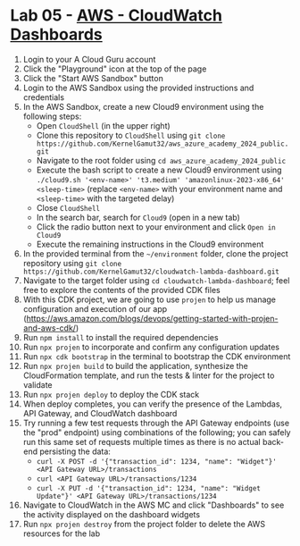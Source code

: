 # Lab 05 - [AWS - CloudWatch Dashboards](https://github.com/aws-samples/aws-cdk-lambda-cloudwatch-dashboard)

1. Login to your A Cloud Guru account
1. Click the "Playground" icon at the top of the page
1. Click the "Start AWS Sandbox" button
1. Login to the AWS Sandbox using the provided instructions and credentials
1. In the AWS Sandbox, create a new Cloud9 environment using the following steps:
    - Open `CloudShell` (in the upper right)
    - Clone this repository to `CloudShell` using `git clone https://github.com/KernelGamut32/aws_azure_academy_2024_public.git`
    - Navigate to the root folder using `cd aws_azure_academy_2024_public`
    - Execute the bash script to create a new Cloud9 environment using `./cloud9.sh '<env-name>' 't3.medium' 'amazonlinux-2023-x86_64' <sleep-time>` (replace `<env-name>` with your environment name and `<sleep-time>` with the targeted delay)
    - Close `CloudShell`
    - In the search bar, search for `Cloud9` (open in a new tab)
    - Click the radio button next to your environment and click `Open in Cloud9`
    - Execute the remaining instructions in the Cloud9 environment
1. In the provided terminal from the `~/environment` folder, clone the project repository using `git clone https://github.com/KernelGamut32/cloudwatch-lambda-dashboard.git`
1. Navigate to the target folder using `cd cloudwatch-lambda-dashboard`; feel free to explore the contents of the provided CDK files
1. With this CDK project, we are going to use `projen` to help us manage configuration and execution of our app (https://aws.amazon.com/blogs/devops/getting-started-with-projen-and-aws-cdk/)
1. Run `npm install` to install the required dependencies
1. Run `npx projen` to incorporate and confirm any configuration updates
1. Run `npx cdk bootstrap` in the terminal to bootstrap the CDK environment
1. Run `npx projen build` to build the application, synthesize the CloudFormation template, and run the tests & linter for the project to validate
1. Run `npx projen deploy` to deploy the CDK stack
1. When deploy completes, you can verify the presence of the Lambdas, API Gateway, and CloudWatch dashboard
1. Try running a few test requests through the API Gateway endpoints (use the "prod" endpoint) using combinations of the following; you can safely run this same set of requests multiple times as there is no actual back-end persisting the data:
    - `curl -X POST -d '{"transaction_id": 1234, "name": "Widget"}' <API Gateway URL>/transactions`
    - `curl <API Gateway URL>/transactions/1234`
    - `curl -X PUT -d '{"transaction_id": 1234, "name": "Widget Update"}' <API Gateway URL>/transactions/1234`
1. Navigate to CloudWatch in the AWS MC and click "Dashboards" to see the activity displayed on the dashboard widgets
1. Run `npx projen destroy` from the project folder to delete the AWS resources for the lab
